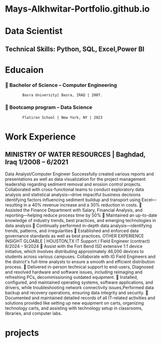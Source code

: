 # Mays-Alkhwitar-Portfolio.github.io
# Data Scientist
## Technical Skills: Python, SQL, Excel,Power BI
# Educaion 
### 	Bachelor of Science – Computer Engineering 
            Basra University| Basra, IRAQ | 2007.
### 	Bootcamp program  – Data Science
            Flatiron School | New York, NY | 2023
            
# Work Experience
## MINISTRY OF WATER RESOURCES | Baghdad, Iraq                                                                                                  1/2008 – 6/2021
Data Analyst/Computer Engineer
Successfully created various reports and presentations as well as data visualization for the project management leadership regarding sediment removal and erosion control projects. Collaborated with cross-functional teams to conduct exploratory data analysis and statistical analysis—drive impactful business decisions identifying factors influencing sediment buildup and transport using Excel—resulting in a 40% revenue increase and a 30% reduction in costs.
	Assisted the Finance Department with Salary, Financial Analysis, and reporting—helping reduce process time by 50% 
	Maintained an up-to-date knowledge of industry trends, best practices, and emerging technologies in data analysis
	Continually performed in-depth data analysis—identifying trends, patterns, and irregularities 
	Established and enforced data governance standards as well as best practices.
OTHER EXPERIENCE  
INSIGHT GLOABLE | HOUSTON,TX 
IT Support / Field Engineer   (contract)                                                                                                                           8/2024 – 9/2024
	Assist with the Fort Bend ISD extensive 1:1 device initiative, which involves distributing approximately 46,000 devices   to students across various campuses. Collaborate with IG Field Engineers and the district's full-time analysts to ensure a smooth and efficient distribution process. 
	Delivered in-person technical support to end-users, Diagnosed and resolved hardware and software issues, including reimaging and refreshing PCs, decommissioning outdated equipment.
	Installed, configured, and maintained operating systems, software applications, and drivers, while troubleshooting   network connectivity issues,Performed data backup and recovery operations, ensuring data integrity and security.
	Documented and maintained detailed records of all IT-related activities and solutions provided like setting up new equipment on carts, organizing technology carts, and assisting with technology setup in classrooms, libraries, and computer labs.

# projects
